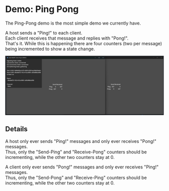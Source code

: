 # Demo: Ping Pong

The Ping-Pong demo is the most simple demo we currently have.

A host sends a "Ping!" to each client.  
Each client receives that message and replies with "Pong!".  
That's it. While this is happening there are four counters (two per message) being incremented to show a state change.

![Demo: Ping Pong](../../.github/images/DemoPingPong.png)

## Details

A host only ever sends "Ping!" messages and only ever receives "Pong!" messages.  
Thus, only the "Send-Ping" and "Receive-Pong" counters should be incrementing, while the other two counters stay at 0.

A client only ever sends "Pong!" messages and only ever receives "Ping!" messages.  
Thus, only the "Send-Pong" and "Receive-Ping" counters should be incrementing, while the other two counters stay at 0.
